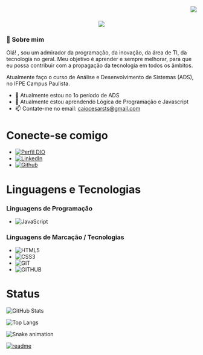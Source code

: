 <img align="right" src="https://visitor-badge.laobi.icu/badge?page_id=CaioCesarMDS.CaioCesarMDS" />

<h1 align="center">
    <img src="https://readme-typing-svg.herokuapp.com/?font=Righteous&size=35&center=true&vCenter=true&width=500&height=70&duration=4000&lines=Olá!+👋;+Eu+Sou+Caio+Cesar!;" />
</h1>





### 🚀 Sobre mim

Olá! , sou um admirador da programação, da inovação, da área de TI, da tecnologia no geral. Meu objetivo é aprender e sempre melhorar, para que eu possa contribuir com a propagação da tecnologia em todos os âmbitos.

Atualmente faço o curso de Análise e Desenvolvimento de Sistemas (ADS), no IFPE Campus Paulista.

- 🔭 Atualmente estou no 1o período de ADS
- 🌱 Atualmente estou aprendendo Lógica de Programação e Javascript
- 📫 Contate-me no email: caiocesarsts@gmail.com
  
# Conecte-se comigo

 * [![Perfil DIO](https://img.shields.io/badge/-Meu%20Perfil%20na%20DIO-30A3DC?style=for-the-badge)](https://web.dio.me/users/caiocesarsts)
 * [![LinkedIn](https://img.shields.io/badge/LinkedIn-000?style=for-the-badge&logo=linkedin&logoColor=0E76A8)](https://www.linkedin.com/in/caio-cesar-aa935425a/)
 * [![Github](https://img.shields.io/badge/Github-000?style=for-the-badge&logo=Github&logoColor=00000)](https://www.github.com/CaioCesarMDS)

# Linguagens e Tecnologias

### Linguagens de Programação
 * ![JavaScript](https://img.shields.io/badge/JavaScript-000?style=for-the-badge&logo=javascript)

 ### Linguagens de Marcação / Tecnologias
 * ![HTML5](https://img.shields.io/badge/HTML5-000?style=for-the-badge&logo=html5)
 * ![CSS3](https://img.shields.io/badge/CSS3-000?style=for-the-badge&logo=css3&logoColor=264CE4)
 * ![GIT](https://img.shields.io/badge/git-000?style=for-the-badge&logo=git)
 * ![GITHUB](https://img.shields.io/badge/github-000?style=for-the-badge&logo=github)


# Status

![GitHub Stats](https://github-readme-stats.vercel.app/api?username=CaioCesarMDS&theme=transparent&bg_color=000&border_color=30A3DC&show_icons=true&icon_color=30A3DC&title_color=E94D5F&text_color=FFF)

![Top Langs](https://github-readme-stats-git-masterrstaa-rickstaa.vercel.app/api/top-langs/?username=CaioCesarMDS&bg_color=000&border_color=30A3DC&title_color=E94D5F&text_color=FFF)

![Snake animation](https://github.com/CaioCesarMDS/CaioCesarMDS/blob/output/github-contribution-grid-snake.svg)

[![readme](https://github-readme-stats.vercel.app/api/pin/?username=CaioCesarMDSv&repo=CaioCesarMDS&theme=react)](https://github.com/CaioCesarMDS/CaioCesarMDS)






